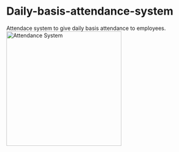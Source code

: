 # Daily-basis-attendance-system
Attendace system to give daily basis attendance to employees.
<img src="https://github.com/NihalP01/Daily-basis-attendance-system/assets/55207886/8172c1ba-e947-447a-8d84-cdb2dd1c9286" alt="Attendance System" height="300">

